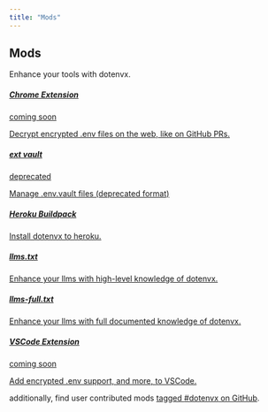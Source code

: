 ```yaml
---
title: "Mods"
---
```


<section class="max-w-3xl mx-auto mt-20 flex flex-col px-5">
  <h2 class="my-5 text-center text-5xl sm:text-6xl md:text-7xl lg:text-8xl font-bold tracking-tight leading-none text-zinc-950 dark:text-[#ECD53F]">Mods</h2>
  <p class="mx-auto mt-3 max-w-3xl text-center text-md md:text-lg text-zinc-600 leading-2 mb-6">Enhance your tools with dotenvx.</p>

  <div class="grid grid-cols-1 gap-3">
    <a class="card h-100 border border-zinc-200 dark:border-zinc-800 rounded py-3.5 px-4 gap-4 hover:border-yellow-400 dark:hover:border-yellow-300" href="/chrome-extension">
      <div class="flex gap-x-2 items-center">
        <h5 class="font-bold text-lg">Chrome Extension</h5>
        <span class="text-emerald-500 font-normal italic">coming soon</span>
      </div>
      <p class="text-zinc-500">Decrypt encrypted .env files on the web, like on GitHub PRs.</p>
    </a>
    <a class="card h-100 border border-zinc-200 dark:border-zinc-800 rounded py-3.5 px-4 gap-4 hover:border-yellow-400 dark:hover:border-yellow-300" href="https://github.com/dotenvx/dotenvx-ext-vault">
      <div class="flex gap-x-2 items-center">
        <h5 class="font-bold text-lg">ext vault</h5>
        <span class="text-red-500 font-normal italic">deprecated</span>
      </div>
      <p class="text-zinc-500">Manage .env.vault files (deprecated format)</p>
    </a>
    <a class="card h-100 border border-zinc-200 dark:border-zinc-800 rounded py-3.5 px-4 gap-4 hover:border-yellow-400 dark:hover:border-yellow-300" href="https://github.com/dotenvx/heroku-buildpack-dotenvx">
      <div class="flex gap-x-2 items-center">
        <h5 class="font-bold text-lg">Heroku Buildpack</h5>
        <span class="text-zinc-500 font-normal italic"></span>
      </div>
      <p class="text-zinc-500">Install dotenvx to heroku.</p>
    </a>
    <a class="card h-100 border border-zinc-200 dark:border-zinc-800 rounded py-3.5 px-4 gap-4 hover:border-yellow-400 dark:hover:border-yellow-300" href="/llms.txt">
      <div class="flex gap-x-2 items-center">
        <h5 class="font-bold text-lg">llms.txt</h5>
        <span class="text-zinc-500 font-normal italic"></span>
      </div>
      <p class="text-zinc-500">Enhance your llms with high-level knowledge of dotenvx.</p>
    </a>
    <a class="card h-100 border border-zinc-200 dark:border-zinc-800 rounded py-3.5 px-4 gap-4 hover:border-yellow-400 dark:hover:border-yellow-300" href="/llms-full.txt">
      <div class="flex gap-x-2 items-center">
        <h5 class="font-bold text-lg">llms-full.txt</h5>
        <span class="text-zinc-500 font-normal italic"></span>
      </div>
      <p class="text-zinc-500">Enhance your llms with full documented knowledge of dotenvx.</p>
    </a>
    <a class="card h-100 border border-zinc-200 dark:border-zinc-800 rounded py-3.5 px-4 gap-4 hover:border-yellow-400 dark:hover:border-yellow-300" href="https://github.com/dotenvx/dotenvx-vscode">
      <div class="flex gap-x-2 items-center">
        <h5 class="font-bold text-lg">VSCode Extension</h5>
        <span class="text-emerald-500 font-normal italic">coming soon</span>
      </div>
      <p class="text-zinc-500">Add encrypted .env support, and more, to VSCode.</p>
    </a>
  </div>

  <p class="my-10 text-center text-zinc-500 text-sm">additionally, find user contributed mods <a class="link-secondary underline" href="https://github.com/topics/dotenvx">tagged <span class="">#dotenvx</span> on GitHub</a>.</p>
</section>
